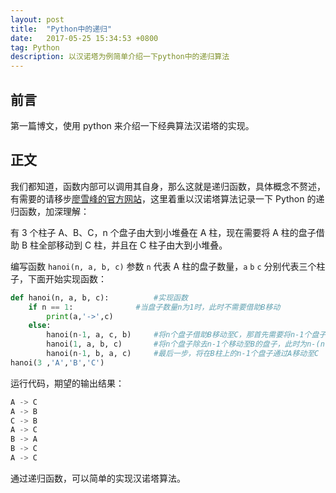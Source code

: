 ```yaml
---
layout: post
title:  "Python中的递归"
date:   2017-05-25 15:34:53 +0800
tag: Python
description: 以汉诺塔为例简单介绍一下python中的递归算法
---
```


## 前言
第一篇博文，使用 python 来介绍一下经典算法汉诺塔的实现。



## 正文
我们都知道，函数内部可以调用其自身，那么这就是递归函数，具体概念不赘述，有需要的请移步[廖雪峰的官方网站](http://www.liaoxuefeng.com/wiki/0014316089557264a6b348958f449949df42a6d3a2e542c000/001431756044276a15558a759ec43de8e30eb0ed169fb11000)，这里着重以汉诺塔算法记录一下 Python 的递归函数，加深理解：

有 3 个柱子 A、B、C，n 个盘子由大到小堆叠在 A 柱，现在需要将 A 柱的盘子借助 B 柱全部移动到 C 柱，并且在 C 柱子由大到小堆叠。

编写函数 `hanoi(n, a, b, c)` 参数 `n` 代表 A 柱的盘子数量，`a` `b` `c` 分别代表三个柱子，下面开始实现函数：



```python
def hanoi(n, a, b, c):			#实现函数
    if n == 1:				#当盘子数量n为1时，此时不需要借助B移动
        print(a,'->',c)		
    else:					
        hanoi(n-1, a, c, b)		#将n个盘子借助B移动至C，那首先需要将n-1个盘子借助C移动至B
        hanoi(1, a, b, c)		#将n个盘子除去n-1个移动至B的盘子，此时为n-(n-1)盘子移动至C
        hanoi(n-1, b, a, c)		#最后一步，将在B柱上的n-1个盘子通过A移动至C
hanoi(3 ,'A','B','C')
```

运行代码，期望的输出结果：

```python
A -> C
A -> B
C -> B
A -> C
B -> A
B -> C
A -> C
```

通过递归函数，可以简单的实现汉诺塔算法。
